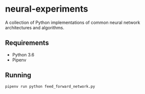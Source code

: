 neural-experiments
===

A collection of Python implementations of common neural network architectures and algorithms.

Requirements
---
* Python 3.6
* Pipenv

Running
---
```
pipenv run python feed_forward_network.py
```
